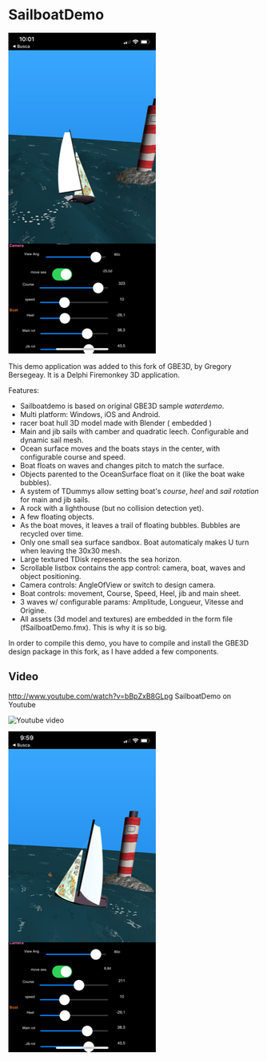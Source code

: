 # SailboatDemo

![app screenshot1](Screenshot1.png)

This demo application was added to this fork of GBE3D, by Gregory Bersegeay. 
It is a Delphi Firemonkey 3D application. 

Features:
* Sailboatdemo is based on original GBE3D sample *waterdemo*.
* Multi platform: Windows, iOS and Android.
* racer boat hull 3D model made with Blender ( embedded )
* Main and jib sails with camber and quadratic leech. Configurable and dynamic sail mesh.
* Ocean surface moves and the boats stays in the center, with configurable course and speed. 
* Boat floats on waves and changes pitch to match the surface.
* Objects parented to the OceanSurface float on it (like the boat wake bubbles).
* A system of TDummys allow setting boat's *course*, *heel* and *sail rotation* for main and jib sails. 
* A rock with a lighthouse (but no collision detection yet).
* A few floating objects. 
* As the boat moves, it leaves a trail of floating bubbles. Bubbles are recycled over time.  
* Only one small sea surface sandbox. Boat automaticaly makes U turn when leaving the 30x30 mesh.
* Large textured TDisk represents the sea horizon.
* Scrollable listbox contains the app control: camera, boat, waves and object positioning. 
* Camera controls: AngleOfView or switch to design camera.
* Boat controls: movement, Course, Speed, Heel, jib and main sheet.
* 3 waves w/ configurable params: Amplitude, Longueur, Vitesse and Origine.
* All assets (3d model and textures) are embedded in the form file (fSailboatDemo.fmx). This is why it is so big.

In order to compile this demo, you have to compile and install the GBE3D design package in this fork,
as I have added a few components.

## Video
http://www.youtube.com/watch?v=bBpZxB8GLpg   SailboatDemo on Youtube

![Youtube video](https://img.youtube.com/vi/bBpZxB8GLpg/0.jpg) 

![app screenshot2](Screenshot2.png)
